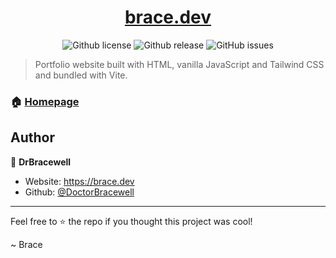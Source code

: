 <div align="center">
  <h1 align="center"><a href="https://brace.dev">brace.dev</a></h1>
  <p>
    <img alt="Github license" src="https://img.shields.io/github/license/DoctorBracewell/DoctorBracewell.github.io?style=for-the-badge">
    <img alt="Github release" src="https://img.shields.io/github/v/release/DoctorBracewell/DoctorBracewell.github.io?style=for-the-badge" />
    <img alt="GitHub issues" src="https://img.shields.io/github/issues/DoctorBracewell/DoctorBracewell.github.io?style=for-the-badge">
  </p>
</div>

> Portfolio website built with HTML, vanilla JavaScript and Tailwind CSS and bundled with Vite.

### 🏠 [Homepage](https://brace.dev)

## Author

👤 **DrBracewell**

- Website: https://brace.dev
- Github: [@DoctorBracewell](https://github.com/DoctorBracewell)

---

Feel free to ⭐️ the repo if you thought this project was cool!

~ Brace

